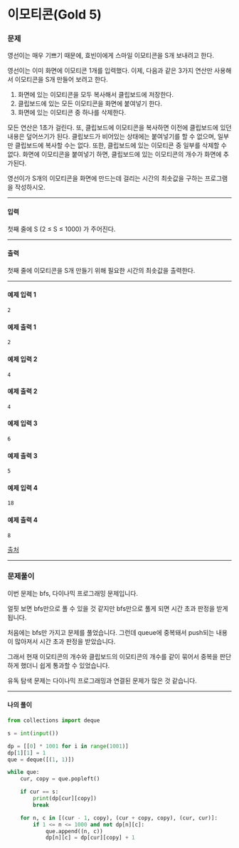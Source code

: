 # 이모티콘(Gold 5)

### 문제

영선이는 매우 기쁘기 때문에, 효빈이에게 스마일 이모티콘을 S개 보내려고 한다.   

영선이는 이미 화면에 이모티콘 1개를 입력했다. 이제, 다음과 같은 3가지 연산만 사용해서 이모티콘을 S개 만들어 보려고 한다.   

1. 화면에 있는 이모티콘을 모두 복사해서 클립보드에 저장한다.
2. 클립보드에 있는 모든 이모티콘을 화면에 붙여넣기 한다.
3. 화면에 있는 이모티콘 중 하나를 삭제한다.

모든 연산은 1초가 걸린다. 또, 클립보드에 이모티콘을 복사하면 이전에 클립보드에 있던 내용은 덮어쓰기가 된다. 클립보드가 비어있는 상태에는 붙여넣기를 할 수 없으며, 일부만 클립보드에 복사할 수는 없다. 또한, 클립보드에 있는 이모티콘 중 일부를 삭제할 수 없다. 화면에 이모티콘을 붙여넣기 하면, 클립보드에 있는 이모티콘의 개수가 화면에 추가된다.   

영선이가 S개의 이모티콘을 화면에 만드는데 걸리는 시간의 최솟값을 구하는 프로그램을 작성하시오.   

---

#### 입력

첫째 줄에 S (2 ≤ S ≤ 1000) 가 주어진다.   

---

#### 출력

첫째 줄에 이모티콘을 S개 만들기 위해 필요한 시간의 최솟값을 출력한다.

---

#### 예제 입력 1
~~~
2
~~~

#### 예제 출력 1
~~~
2
~~~

#### 예제 입력 2
~~~
4
~~~

#### 예제 출력 2
~~~
4
~~~

#### 예제 입력 3
~~~
6
~~~

#### 예제 출력 3
~~~
5
~~~

#### 예제 입력 4
~~~
18
~~~

#### 예제 출력 4
~~~
8
~~~

[출처](https://www.acmicpc.net/problem/14226)

---

### 문제풀이

이번 문제는 bfs, 다이나믹 프로그래밍 문제입니다.   

얼핏 보면 bfs만으로 풀 수 있을 것 같지만 bfs만으로 풀게 되면 시간 초과 판정을 받게 됩니다.   

처음에는 bfs만 가지고 문제를 풀었습니다. 그런데 queue에 중복돼서 push되는 내용이 많아져서 시간 초과 판정을 받았습니다.   

그래서 현재 이모티콘의 개수와 클립보드의 이모티콘의 개수를 같이 묶어서 중복을 판단하게 했더니 쉽게 통과할 수 있었습니다.   

유독 탐색 문제는 다이나믹 프로그래밍과 연결된 문제가 많은 것 같습니다.   

---

#### 나의 풀이

~~~python
from collections import deque

s = int(input())

dp = [[0] * 1001 for i in range(1001)]
dp[1][1] = 1
que = deque([(1, 1)])

while que:
    cur, copy = que.popleft()

    if cur == s:
        print(dp[cur][copy])
        break

    for n, c in [(cur - 1, copy), (cur + copy, copy), (cur, cur)]:
        if 1 <= n <= 1000 and not dp[n][c]:
            que.append((n, c))
            dp[n][c] = dp[cur][copy] + 1
~~~
